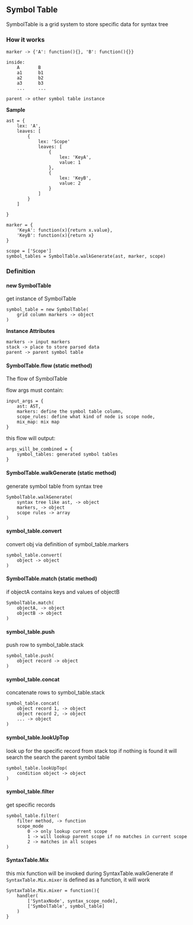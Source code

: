 ## Symbol Table

SymbolTable is a grid system to store specific data for syntax tree

### How it works
```
marker -> {'A': function(){}, 'B': function(){}}

inside:
    A       B
    a1      b1
    a2      b2
    a3      b3
    ...     ...

parent -> other symbol table instance
```

**Sample**
```
ast = {
    lex: 'A',
    leaves: [
        {
            lex: 'Scope'
            leaves: [
                {
                    lex: 'KeyA',
                    value: 1
                },
                {
                    lex: 'KeyB',
                    value: 2
                }
            ]
        }
    ]

}

marker = {
    'KeyA': function(x){return x.value},
    'KeyB': function(x){return x}
}

scope = ['Scope']
symbol_tables = SymbolTable.walkGenerate(ast, marker, scope)
```

### Definition

#### new SymbolTable
get instance of SymbolTable
```
symbol_table = new SymbolTable(
    grid column markers -> object
)
```

**Instance Attributes**
```
markers -> input markers
stack -> place to store parsed data
parent -> parent symbol table
```

#### SymbolTable.flow (static method)
The flow of SymbolTable

flow args must contain:
```
input_args = {
    ast: AST,
    markers: define the symbol table column,
    scope_rules: define what kind of node is scope node,
    mix_map: mix map
}
```
this flow will output:
```
args_will_be_combined = {
    symbol_tables: generated symbol tables
}
```

#### SymbolTable.walkGenerate (static method)
generate symbol table from syntax tree
```
SymbolTable.walkGenerate(
    syntax tree like ast, -> object
    markers, -> object
    scope rules -> array
)
```

#### symbol_table.convert
convert obj via definition of symbol_table.markers
```
symbol_table.convert(
    object -> object
)
```

#### SymbolTable.match (static method)
if objectA contains keys and values of objectB
```
SymbolTable.match(
    objectA, -> object
    objectB -> object
)
```

#### symbol_table.push
push row to symbol_table.stack
```
symbol_table.push(
    object record -> object
)
```

#### symbol_table.concat
concatenate rows to symbol_table.stack
```
symbol_table.concat(
    object record 1, -> object
    object record 2, -> object
    ... -> object
)
```

#### symbol_table.lookUpTop
look up for the specific record from stack top
if nothing is found it will search the search the parent symbol table
```
symbol_table.lookUpTop(
    condition object -> object
)
```

#### symbol_table.filter
get specific records
```
symbol_table.filter(
    filter method, -> function
    scope_mode
        0 -> only lookup current scope
        1 -> will lookup parent scope if no matches in current scope
        2 -> matches in all scopes
)
```
#### SyntaxTable.Mix
this mix function will be invoked during SyntaxTable.walkGenerate
if `SyntaxTable.Mix.mixer` is defined as a function, it will work

```
SyntaxTable.Mix.mixer = function(){
    handler(
        ['SyntaxNode', syntax_scope_node],
        ['SymbolTable', symbol_table]
    )
}
